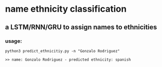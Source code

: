 # name ethnicity classification

## a LSTM/RNN/GRU to assign names to ethnicities

### usage:
```
python3 predict_ethnicitiy.py -n "Gonzalo Rodriguez"

>> name: Gonzalo Rodriguez - predicted ethnicity: spanish
```